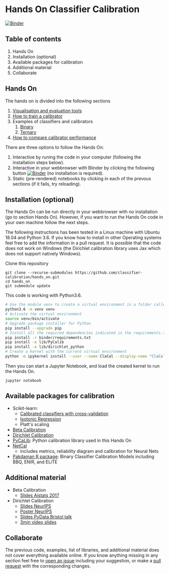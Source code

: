 # Hands On Classifier Calibration

[![Binder](https://mybinder.org/badge_logo.svg)](https://mybinder.org/v2/gh/classifier-calibration/hands_on/master)

## Table of contents

1. Hands On
2. Installation (optional)
3. Available packages for calibration
4. Additional material
5. Collaborate

## Hands On

The hands on is divided into the following sections

1. [Visualisation and evaluation tools](https://github.com/classifier-calibration/hands_on/blob/master/notebooks/1_visualisation_tools.ipynb)
2. [How to train a calibrator](https://github.com/classifier-calibration/hands_on/blob/master/notebooks/2_training_a_calibrator.ipynb)
3. Examples of classifiers and calibrators
    1. [Binary](https://github.com/classifier-calibration/hands_on/blob/master/notebooks/3_binary_examples.ipynb)
    2. [Ternary](https://github.com/classifier-calibration/hands_on/blob/master/notebooks/3_ternary_examples.ipynb)
4. [How to compare calibrator performance](https://github.com/classifier-calibration/hands_on/blob/master/notebooks/4_pipeline_train_evaluate.ipynb)
        
There are three options to follow the Hands On:

1. Interactive by runing the code in your computer (following the installation steps below).
2. Interactive in your webbrowser with Blinder by clicking the following button [![Binder](https://mybinder.org/badge_logo.svg)](https://mybinder.org/v2/gh/classifier-calibration/hands_on/master) (no installation is required).
3. Static (pre-rendered) notebooks by clicking in each of the prevous sections (if it fails, try reloading).

## Installation (optional)

The Hands On can be run directly in your webbrowser with no installation (go to section Hands On). However, if you want to run the Hands On code in your own machine follow the next steps.

The following instructions has been tested in a Linux machine with Ubuntu 18.04 and Python 3.6. If you know how to install in other Operating systems feel free to add the information in a pull request. It is possible that the code does not work on Windows (the Dirichlet calibration library uses Jax which does not support natively Windows).

Clone this repository

```
git clone --recurse-submodules https://github.com/classifier-calibration/hands_on.git
cd hands_on
git submodule update
```

This code is working with Python3.6. 

```bash
# Use the module venv to create a virtual environment in a folder called venv
python3.6 -m venv venv
# Activate the virtual environment
source venv/bin/activate
# Upgrade package installer for Python
pip install --upgrade pip
# Install all the required dependencies indicated in the requirements.txt file
pip install -r binder/requirements.txt
pip install -e lib/PyCalib
pip install -e lib/dirichlet_python
# Create a kernel with the current virtual environment
python -m ipykernel install --user --name ClaCal --display-name "ClaCal handson"
```

Then you can start a Jupyter Notebook, and load the created kernel to run the
Hands On.

```
jupyter notebook
```

## Available packages for calibration

- Scikit-learn:
    - [Calibrated classifiers with cross-validation](https://scikit-learn.org/stable/modules/generated/sklearn.calibration.CalibratedClassifierCV.html)
    - [Isotonic Regression](https://scikit-learn.org/stable/modules/generated/sklearn.isotonic.IsotonicRegression.html#sklearn.isotonic.IsotonicRegression)
    - Platt's scaling
- [Beta Calibration](https://pypi.org/project/betacal/)
- [Dirichlet Calibration](https://pypi.org/project/dirichletcal/)
- [PyCaLib](https://github.com/perellonieto/PyCalib): Python calibration library used in this Hands On
- [NetCal](https://pypi.org/project/netcal/)
    - includes metrics, reliability diagram and calibration for Neural Nets
- [Pakdaman R package](https://github.com/pakdaman/calibration): Binary Classifier Calibration Models including BBQ, ENIR, and ELiTE


## Additional material

- Beta Calibration
    - [Slides Aistats 2017](https://github.com/betacal/aistats2017/blob/master/aistats2017_beta_calibration_slides.pdf)
- Dirichlet Calibration
    - [Slides NeurIPS](https://dirichletcal.github.io/documents/neurips2019/slides.pdf)
    - [Poster NeurIPS](https://dirichletcal.github.io/documents/neurips2019/poster.pdf)
    - [Slides PyData Bristol talk](https://docs.google.com/presentation/d/1RMzzNyQUz6BLQYCqD6RZT3ju__5fG4MbgNNmDkmRYDQ/edit#slide=id.g6b70f9ecd5_0_17)
    - [3min video slides](https://docs.google.com/presentation/d/1iQ-4hScB4WuonkSpKsXpRSvzTGLgT2LwFYvAeXHmI_o/edit#slide=id.g65639b587c_0_113)

## Collaborate

The previous code, examples, list of libraries, and additional material does not cover everything available online. If you know anything missing in any section feel free to [open an issue](https://github.com/classifier-calibration/hands_on/issues?q=is%3Aissue+is%3Aopen+sort%3Aupdated-desc) including your suggestion, or make a [pull request](https://github.com/classifier-calibration/hands_on/pulls?q=is%3Apr+is%3Aopen+sort%3Aupdated-desc) with the corresponding changes.
